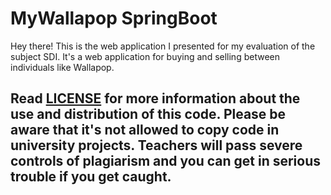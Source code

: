 # MyWallapop SpringBoot

Hey there! This is the web application I presented for my evaluation of the subject SDI. It's a web application for buying and selling between individuals like Wallapop.

## __**Read [LICENSE](https://github.com/gemarico/MyWallapop-SpringBoot/blob/master/LICENSE) for more information about the use and distribution of this code. Please be aware that it's not allowed to copy code in university projects. Teachers will pass severe controls of plagiarism and you can get in serious trouble if you get caught.**__
